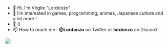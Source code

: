 - 👋 Hi, I’m Virgile "Lordonzo"
- 👀 I’m interested in games, programming, animes, Japanese culture and a lot more !
- 🌱 ()
- 📫 How to reach me : <b>@Lordonzo</b> on Twitter or <b>lordonzo</b> on Discord

<img align="bottom" src="https://github-readme-stats.vercel.app/api/top-langs/?username=Lordonzo&layout=compact&theme=vue-dark">
<!---
Lordonzo/Lordonzo is a ✨ special ✨ repository because its `README.md` (this file) appears on your GitHub profile.
You can click the Preview link to take a look at your changes.
--->
